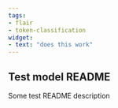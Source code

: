 ```yaml
---
tags:
- flair
- token-classification
widget:
- text: "does this work"
---
```

## Test model README
Some test README description